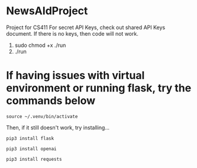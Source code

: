 # NewsAIdProject
Project for CS411
For secret API Keys, check out shared API Keys document. If there is no keys, then code will not work. 

1) sudo chmod +x ./run
2) ./run

# If having issues with virtual environment or running flask, try the commands below

```
source ~/.venv/bin/activate
```
Then, if it still doesn't work, try installing...
```
pip3 install flask 
```
```
pip3 install openai
```
```
pip3 install requests 
```

